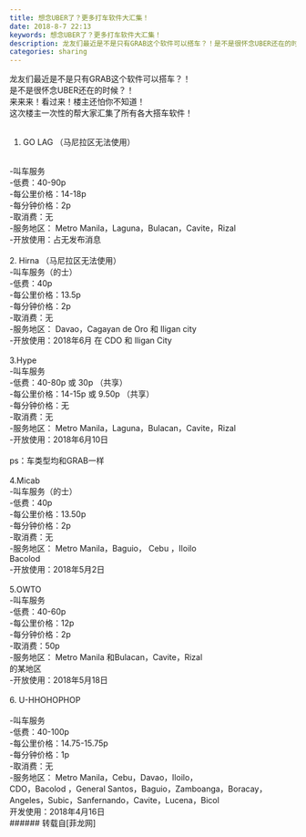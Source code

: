 ```yaml
---
title: 想念UBER了？更多打车软件大汇集！
date: 2018-8-7 22:13
keywords: 想念UBER了？更多打车软件大汇集！
description: 龙友们最近是不是只有GRAB这个软件可以搭车？！是不是很怀念UBER还在的时候？！来来来！看过来！楼主还怕你不知道！ 这次楼主一次性的帮大家汇集了所有各大搭车软件！  1. GO LAG （马尼拉区无法使用）-叫车服务-低费：40-90p-每公里价格：14-18p-每分钟价格：2p-取消费：无-服务地区： Metro Manila，Laguna，Bulacan，Cavite，Rizal-开放使用：占无发布消息    2. Hirna （马尼拉区无法使用）-叫车服务（的士）-低费：40p-每公里价格：13.5p-每分钟价格：2p-取消费：无-服务地区： Davao，Cagayan de Oro 和 Iligan city-开放使用：2018年6月 在 CDO 和 Iligan City    3.Hype-叫车服务-低费：40-80p 或 30p （共享）-每公里价格：14-15p 或 9.50p （共享）-每分钟价格：无-取消费：无-服务地区： Metro Manila，Laguna，Bulacan，Cavite，Rizal-开放使用：2018年6月10日  ps：车类型均和GRAB一样  4.Micab-叫车服务（的士）-低费：40p-每公里价格：13.50p-每分钟价格：2p-取消费：无-服务地区： Metro Manila，Baguio， Cebu ，Iloilo Bacolod-开放使用：2018年5月2日  5.OWTO-叫车服务-低费：40-60p-每公里价格：12p-每分钟价格：2p-取消费：50p-服务地区： Metro Manila 和Bulacan，Cavite，Rizal的某地区-开放使用：2018年5月18日  6. U-HHOHOPHOP-叫车服务-低费：40-100p-每公里价格：14.75-15.75p-每分钟价格：1p-取消费：无-服务地区： Metro Manila，Cebu，Davao，Iloilo，CDO，Bacolod ，General Santos，Baguio，Zamboanga，Boracay，Angeles，Subic，Sanfernando，Cavite，Lucena，Bicol开发使用：2018年4月16日   
categories: sharing
---
```

<td class="t_f" id="postmessage_1608131">

龙友们最近是不是只有GRAB这个软件可以搭车？！<br/>
是不是很怀念UBER还在的时候？！<br/>
来来来！看过来！楼主还怕你不知道！ <br/>
这次楼主一次性的帮大家汇集了所有各大搭车软件！  <br/>
<br/>
1. GO LAG （马尼拉区无法使用）<br/>
<br/>
<img alt="" border="0" class="zoom" data-cf-modified-0d9ad9af117230c6d002b8d0-="" file="http://www.flw.ph/data/appbyme/upload/image/201808/07/MJ7Ok87HSUht.jpg" id="aimg_x8za2" lazyloadthumb="1" onclick="" onmouseover="" src="http://www.flw.ph/data/appbyme/upload/image/201808/07/MJ7Ok87HSUht.jpg"/><br/>
-叫车服务<br/>
-低费：40-90p<br/>
-每公里价格：14-18p<br/>
-每分钟价格：2p<br/>
-取消费：无<br/>
-服务地区： Metro Manila，Laguna，Bulacan，Cavite，Rizal<br/>
-开放使用：占无发布消息  <br/>
  <br/>
2. Hirna （马尼拉区无法使用）<br/>
<img alt="" border="0" class="zoom" data-cf-modified-0d9ad9af117230c6d002b8d0-="" file="http://www.flw.ph/data/appbyme/upload/image/201808/07/leLgVFJ80fPn.jpg" id="aimg_I4H49" lazyloadthumb="1" onclick="" onmouseover="" src="http://www.flw.ph/data/appbyme/upload/image/201808/07/leLgVFJ80fPn.jpg"/><br/>
-叫车服务（的士）<br/>
-低费：40p<br/>
-每公里价格：13.5p<br/>
-每分钟价格：2p<br/>
-取消费：无<br/>
-服务地区： Davao，Cagayan de Oro 和 Iligan city<br/>
-开放使用：2018年6月 在 CDO 和 Iligan City    <br/>
<br/>
3.Hype<br/>
<img alt="" border="0" class="zoom" data-cf-modified-0d9ad9af117230c6d002b8d0-="" file="http://www.flw.ph/data/appbyme/upload/image/201808/07/3KLKEI20AQYW.jpg" id="aimg_s3qnT" lazyloadthumb="1" onclick="" onmouseover="" src="http://www.flw.ph/data/appbyme/upload/image/201808/07/3KLKEI20AQYW.jpg"/><br/>
-叫车服务<br/>
-低费：40-80p 或 30p （共享）<br/>
-每公里价格：14-15p 或 9.50p （共享）<br/>
-每分钟价格：无<br/>
-取消费：无<br/>
-服务地区： Metro Manila，Laguna，Bulacan，Cavite，Rizal<br/>
-开放使用：2018年6月10日  <br/>
<br/>
ps：车类型均和GRAB一样  <br/>
<br/>
4.Micab<br/>
<img alt="" border="0" class="zoom" data-cf-modified-0d9ad9af117230c6d002b8d0-="" file="http://www.flw.ph/data/appbyme/upload/image/201808/07/XAXKI93kkwar.jpg" id="aimg_q3tJ7" lazyloadthumb="1" onclick="" onmouseover="" src="http://www.flw.ph/data/appbyme/upload/image/201808/07/XAXKI93kkwar.jpg"/><br/>
-叫车服务（的士）<br/>
-低费：40p<br/>
-每公里价格：13.50p<br/>
-每分钟价格：2p<br/>
-取消费：无<br/>
-服务地区： Metro Manila，Baguio， Cebu ，Iloilo <br/>
Bacolod<br/>
-开放使用：2018年5月2日  <br/>
<br/>
5.OWTO<br/>
<img alt="" border="0" class="zoom" data-cf-modified-0d9ad9af117230c6d002b8d0-="" file="http://www.flw.ph/data/appbyme/upload/image/201808/07/PlkEu2dIgwoD.jpg" id="aimg_ndGLb" lazyloadthumb="1" onclick="" onmouseover="" src="http://www.flw.ph/data/appbyme/upload/image/201808/07/PlkEu2dIgwoD.jpg"/><br/>
-叫车服务<br/>
-低费：40-60p<br/>
-每公里价格：12p<br/>
-每分钟价格：2p<br/>
-取消费：50p<br/>
-服务地区： Metro Manila 和Bulacan，Cavite，Rizal<br/>
的某地区<br/>
-开放使用：2018年5月18日  <br/>
<br/>
6. U-HHOHOPHOP<br/>
<br/>
<img alt="" border="0" class="zoom" data-cf-modified-0d9ad9af117230c6d002b8d0-="" file="http://www.flw.ph/data/appbyme/upload/image/201808/07/JTKHCFU0v6YK.jpg" id="aimg_LuWFY" lazyloadthumb="1" onclick="" onmouseover="" src="http://www.flw.ph/data/appbyme/upload/image/201808/07/JTKHCFU0v6YK.jpg"/><br/>
-叫车服务<br/>
-低费：40-100p<br/>
-每公里价格：14.75-15.75p<br/>
-每分钟价格：1p<br/>
-取消费：无<br/>
-服务地区： Metro Manila，Cebu，Davao，Iloilo，<br/>
CDO，Bacolod ，General Santos，Baguio，Zamboanga，Boracay，Angeles，Subic，Sanfernando，Cavite，Lucena，Bicol<br/>
开发使用：2018年4月16日   <br/>
</td>
###### 转载自[菲龙网]